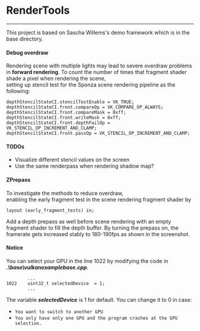 # RenderTools
---
This project is based on Sascha Willems's demo framework which is in the base directory.   

#### Debug overdraw
Rendering scene with multiple lights may lead to severe overdraw problems in **forward rendering**.
To count the number of times that fragment shader shade a pixel when rendering the scene,   
setting up stencil test for the Sponza scene rendering pipeline as the following:   
```
depthStencilStateCI.stencilTestEnable = VK_TRUE;
depthStencilStateCI.front.compareOp = VK_COMPARE_OP_ALWAYS;
depthStencilStateCI.front.compareMask = 0xff;
depthStencilStateCI.front.writeMask = 0xff;
depthStencilStateCI.front.depthFailOp = VK_STENCIL_OP_INCREMENT_AND_CLAMP;
depthStencilStateCI.front.passOp = VK_STENCIL_OP_INCREMENT_AND_CLAMP;
```
#### TODOs
- Visualize different stencil values on the screen
- Use the same renderpass when rendering shadow map?


#### ZPrepass
To investigate the methods to reduce overdraw,   
enabling the early fragment test in the scene rendering fragment shader by    
```
layout (early_fragment_tests) in;
```
Add a depth prepass as well before scene rendering with an empty fragment shader to fill the depth buffer.
By turning the prepass on, the framerate gets increased stably to 180-190fps as shown in the screenshot.


#### Notice 
You can select your GPU in the line 1022 by modifying the code in ***.\base\vulkanexamplebase.cpp***. 
```
        ...
1022    uint32_t selectedDevice  = 1;
        ...
```
The variable ***selectedDevice*** is 1 for default. You can change it to 0 in case:
- `You want to switch to another GPU` 
- `You only have only one GPU and the program crashes at the GPU selection.`
 

